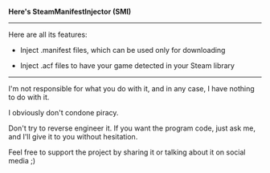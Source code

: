 **Here's SteamManifestInjector (SMI)**

____________________

Here are all its features:

- Inject .manifest files, which can be used only for downloading

- Inject .acf files to have your game detected in your Steam library

__________________

I'm not responsible for what you do with it, and in any case, I have nothing to do with it.

I obviously don't condone piracy.

Don't try to reverse engineer it. If you want the program code, just ask me, and I'll give it to you without hesitation.

Feel free to support the project by sharing it or talking about it on social media ;)
